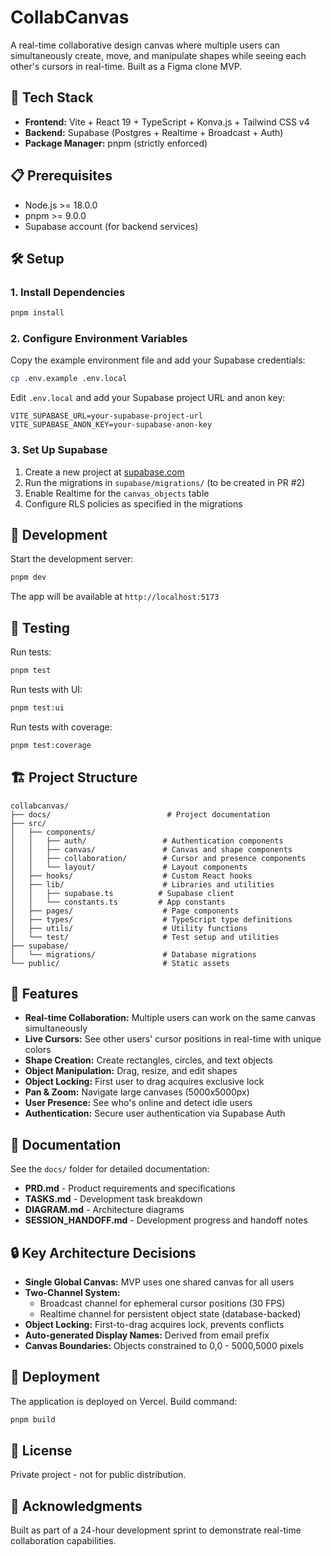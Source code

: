 # CollabCanvas

A real-time collaborative design canvas where multiple users can simultaneously create, move, and manipulate shapes while seeing each other's cursors in real-time. Built as a Figma clone MVP.

## 🚀 Tech Stack

- **Frontend:** Vite + React 19 + TypeScript + Konva.js + Tailwind CSS v4
- **Backend:** Supabase (Postgres + Realtime + Broadcast + Auth)
- **Package Manager:** pnpm (strictly enforced)

## 📋 Prerequisites

- Node.js >= 18.0.0
- pnpm >= 9.0.0
- Supabase account (for backend services)

## 🛠️ Setup

### 1. Install Dependencies

```bash
pnpm install
```

### 2. Configure Environment Variables

Copy the example environment file and add your Supabase credentials:

```bash
cp .env.example .env.local
```

Edit `.env.local` and add your Supabase project URL and anon key:

```env
VITE_SUPABASE_URL=your-supabase-project-url
VITE_SUPABASE_ANON_KEY=your-supabase-anon-key
```

### 3. Set Up Supabase

1. Create a new project at [supabase.com](https://supabase.com)
2. Run the migrations in `supabase/migrations/` (to be created in PR #2)
3. Enable Realtime for the `canvas_objects` table
4. Configure RLS policies as specified in the migrations

## 🏃 Development

Start the development server:

```bash
pnpm dev
```

The app will be available at `http://localhost:5173`

## 🧪 Testing

Run tests:

```bash
pnpm test
```

Run tests with UI:

```bash
pnpm test:ui
```

Run tests with coverage:

```bash
pnpm test:coverage
```

## 🏗️ Project Structure

```
collabcanvas/
├── docs/                          # Project documentation
├── src/
│   ├── components/
│   │   ├── auth/                 # Authentication components
│   │   ├── canvas/               # Canvas and shape components
│   │   ├── collaboration/        # Cursor and presence components
│   │   └── layout/               # Layout components
│   ├── hooks/                    # Custom React hooks
│   ├── lib/                      # Libraries and utilities
│   │   ├── supabase.ts          # Supabase client
│   │   └── constants.ts         # App constants
│   ├── pages/                    # Page components
│   ├── types/                    # TypeScript type definitions
│   ├── utils/                    # Utility functions
│   └── test/                     # Test setup and utilities
├── supabase/
│   └── migrations/               # Database migrations
└── public/                       # Static assets
```

## 🎨 Features

- **Real-time Collaboration:** Multiple users can work on the same canvas simultaneously
- **Live Cursors:** See other users' cursor positions in real-time with unique colors
- **Shape Creation:** Create rectangles, circles, and text objects
- **Object Manipulation:** Drag, resize, and edit shapes
- **Object Locking:** First user to drag acquires exclusive lock
- **Pan & Zoom:** Navigate large canvases (5000x5000px)
- **User Presence:** See who's online and detect idle users
- **Authentication:** Secure user authentication via Supabase Auth

## 📖 Documentation

See the `docs/` folder for detailed documentation:

- **PRD.md** - Product requirements and specifications
- **TASKS.md** - Development task breakdown
- **DIAGRAM.md** - Architecture diagrams
- **SESSION_HANDOFF.md** - Development progress and handoff notes

## 🔒 Key Architecture Decisions

- **Single Global Canvas:** MVP uses one shared canvas for all users
- **Two-Channel System:**
  - Broadcast channel for ephemeral cursor positions (30 FPS)
  - Realtime channel for persistent object state (database-backed)
- **Object Locking:** First-to-drag acquires lock, prevents conflicts
- **Auto-generated Display Names:** Derived from email prefix
- **Canvas Boundaries:** Objects constrained to 0,0 - 5000,5000 pixels

## 🚢 Deployment

The application is deployed on Vercel. Build command:

```bash
pnpm build
```

## 📝 License

Private project - not for public distribution.

## 🙏 Acknowledgments

Built as part of a 24-hour development sprint to demonstrate real-time collaboration capabilities.
